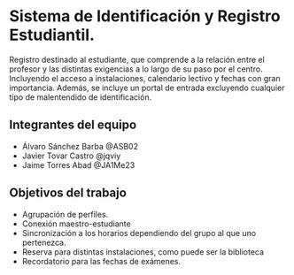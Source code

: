# Sistema de Identificación y Registro Estudiantil.
Registro destinado al estudiante, que comprende a la relación entre el profesor y las distintas
exigencias a lo largo de su paso por el centro. Incluyendo el acceso a instalaciones, calendario
lectivo y fechas con gran importancia. Además, se incluye un portal de entrada excluyendo cualquier 
tipo de malentendido de identificación.

## Integrantes del equipo

- Álvaro Sánchez Barba @ASB02
- Javier Tovar Castro @jqviy
- Jaime Torres Abad @JA1Me23

## Objetivos del trabajo
- Agrupación de perfiles.
- Conexión maestro-estudiante
-	Sincronización a los horarios dependiendo del grupo al que uno pertenezca.
-	Reserva para distintas instalaciones, como puede ser la biblioteca
-	Recordatorio para las fechas de exámenes.
